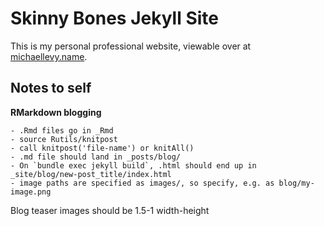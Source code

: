 # Skinny Bones Jekyll Site

This is my personal professional website, viewable over at [michaellevy.name](michaellevy.name).

## Notes to self

**RMarkdown blogging**

	- .Rmd files go in _Rmd
	- source Rutils/knitpost
	- call knitpost('file-name') or knitAll()
	- .md file should land in _posts/blog/
	- On `bundle exec jekyll build`, .html should end up in _site/blog/new-post_title/index.html
	- image paths are specified as images/, so specify, e.g. as blog/my-image.png

Blog teaser images should be 1.5-1 width-height